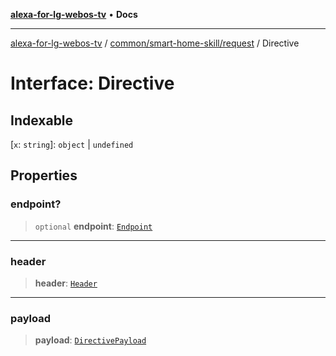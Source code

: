 [**alexa-for-lg-webos-tv**](../../../../README.md) • **Docs**

***

[alexa-for-lg-webos-tv](../../../../modules.md) / [common/smart-home-skill/request](../README.md) / Directive

# Interface: Directive

## Indexable

 \[`x`: `string`\]: `object` \| `undefined`

## Properties

### endpoint?

> `optional` **endpoint**: [`Endpoint`](../../common/interfaces/Endpoint.md)

***

### header

> **header**: [`Header`](../../common/interfaces/Header.md)

***

### payload

> **payload**: [`DirectivePayload`](DirectivePayload.md)
